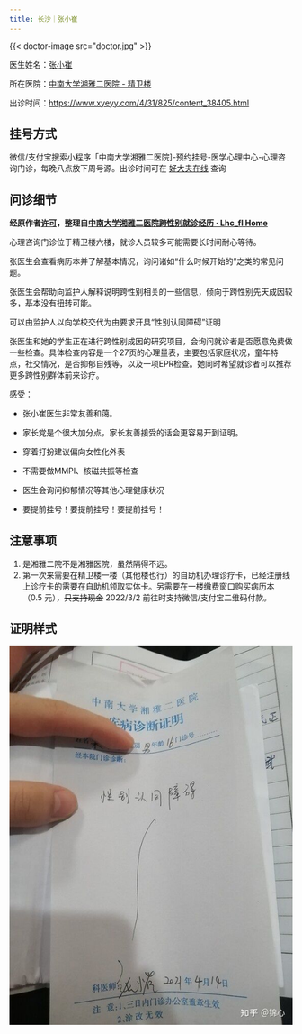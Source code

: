 ```yaml
---
title: 长沙｜张小崔
---
```


{{< doctor-image src="doctor.jpg" >}}

医生姓名：[张小崔](https://www.haodf.com/doctor/4995462606.html)

所在医院：[中南大学湘雅二医院 - 精卫楼](https://amap.com/place/B0FFGCX8WS)

出诊时间：<https://www.xyeyy.com/4/31/825/content_38405.html>

## 挂号方式

微信/支付宝搜索小程序「中南大学湘雅二医院]-预约挂号-医学心理中心-心理咨询门诊，每晚八点放下周号源。出诊时间可在 [好大夫在线](https://www.haodf.com/doctor/4995462606/xinxi-menzhen.html) 查询

## 问诊细节

**经原作者[许可](https://github.com/mtf-wiki/MtF-Wiki/issues/481#issuecomment-1146789611)，整理自[中南大学湘雅二医院跨性别就诊经历 · Lhc_fl Home](https://lhcfl.github.io/2021/04/16/%E4%B8%AD%E5%8D%97%E5%A4%A7%E5%AD%A6%E6%B9%98%E9%9B%85%E4%BA%8C%E5%8C%BB%E9%99%A2%E6%B8%B8%E8%AE%B0/)**

心理咨询门诊位于精卫楼六楼，就诊人员较多可能需要长时间耐心等待。

张医生会查看病历本并了解基本情况，询问诸如“什么时候开始的”之类的常见问题。

张医生会帮助向监护人解释说明跨性别相关的一些信息，倾向于跨性别先天成因较多，基本没有扭转可能。

可以由监护人以向学校交代为由要求开具“性别认同障碍”证明

张医生和她的学生正在进行跨性别成因的研究项目，会询问就诊者是否愿意免费做一些检查。具体检查内容是一个27页的心理量表，主要包括家庭状况，童年特点，社交情况，是否抑郁自残等，以及一项EPR检查。她同时希望就诊者可以推荐更多跨性别群体前来诊疗。

感受：

* 张小崔医生非常友善和蔼。

* 家长党是个很大加分点，家长友善接受的话会更容易开到证明。

* 穿着打扮建议偏向女性化外表

* 不需要做MMPI、核磁共振等检查

* 医生会询问抑郁情况等其他心理健康状况

* 要提前挂号！要提前挂号！要提前挂号！

## 注意事项

1. 是湘雅二院不是湘雅医院，虽然隔得不远。
2. 第一次来需要在精卫楼一楼（其他楼也行）的自助机办理诊疗卡，已经注册线上诊疗卡的需要在自助机领取实体卡。另需要在一楼缴费窗口购买病历本（0.5 元），~~只支持现金~~ 2022/3/2 前往时支持微信/支付宝二维码付款。

## 证明样式

![诊断证明](proof.jpg)
